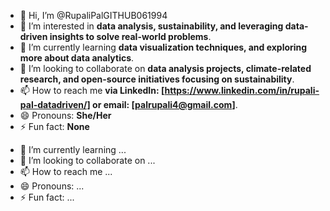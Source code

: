 - 👋 Hi, I’m @RupaliPalGITHUB061994
- 👀 I’m interested in **data analysis, sustainability, and leveraging data-driven insights to solve real-world problems**.
- 🌱 I’m currently learning **data visualization techniques, and exploring more about data analytics**.
- 💞️ I’m looking to collaborate on **data analysis projects, climate-related research, and open-source initiatives focusing on sustainability**.
- 📫 How to reach me **via LinkedIn: [https://www.linkedin.com/in/rupali-pal-datadriven/] or email: [palrupali4@gmail.com]**.
- 😄 Pronouns: **She/Her**
- ⚡ Fun fact: **None**

<!---
RupaliPalGITHUB061994/RupaliPalGITHUB061994 is a ✨ special ✨ repository because its `README.md` (this file) appears on your GitHub profile.
You can click the Preview link to take a look at your changes.
--->

- 🌱 I’m currently learning ...
- 💞️ I’m looking to collaborate on ...
- 📫 How to reach me ...
- 😄 Pronouns: ...
- ⚡ Fun fact: ...

<!---
RupaliPalGITHUB061994/RupaliPalGITHUB061994 is a ✨ special ✨ repository because its `README.md` (this file) appears on your GitHub profile.
You can click the Preview link to take a look at your changes.
--->
